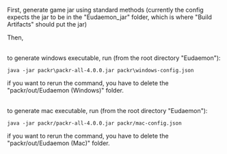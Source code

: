 First, generate game jar using standard methods 
(currently the config expects the jar to be in the "Eudaemon_jar" folder, 
which is where "Build Artifacts" should put the jar)

Then,

\
to generate windows executable, run (from the root directory "Eudaemon"):

`java -jar packr\packr-all-4.0.0.jar packr\windows-config.json`

if you want to rerun the command, you have to delete the "packr/out/Eudaemon (Windows)" folder.


\
to generate mac executable, run (from the root directory "Eudaemon"):

`java -jar packr/packr-all-4.0.0.jar packr/mac-config.json`

if you want to rerun the command, you have to delete the "packr/out/Eudaemon (Mac)" folder.